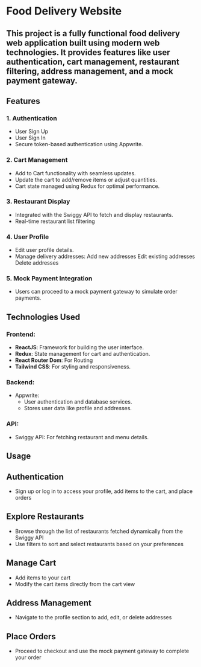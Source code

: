 # Food Delivery Website

## This project is a fully functional food delivery web application built using modern web technologies. It provides features like user authentication, cart management, restaurant filtering, address management, and a mock payment gateway.

## Features

### 1. Authentication

- User Sign Up
- User Sign In
- Secure token-based authentication using Appwrite.

### 2. Cart Management

- Add to Cart functionality with seamless updates.
- Update the cart to add/remove items or adjust quantities.
- Cart state managed using Redux for optimal performance.

### 3. Restaurant Display

- Integrated with the Swiggy API to fetch and display restaurants.
- Real-time restaurant list filtering

### 4. User Profile

- Edit user profile details.
- Manage delivery addresses:
  Add new addresses
  Edit existing addresses
  Delete addresses

### 5. Mock Payment Integration

- Users can proceed to a mock payment gateway to simulate order payments.

## Technologies Used

### Frontend:

- **ReactJS**: Framework for building the user interface.
- **Redux**: State management for cart and authentication.
- **React Router Dom**: For Routing
- **Tailwind CSS**: For styling and responsiveness.

### Backend:

- Appwrite:
  - User authentication and database services.
  - Stores user data like profile and addresses.

### API:

- Swiggy API: For fetching restaurant and menu details.

## Usage

## Authentication

- Sign up or log in to access your profile, add items to the cart, and place orders

## Explore Restaurants

- Browse through the list of restaurants fetched dynamically from the Swiggy API
- Use filters to sort and select restaurants based on your preferences

## Manage Cart

- Add items to your cart
- Modify the cart items directly from the cart view

## Address Management

- Navigate to the profile section to add, edit, or delete addresses

## Place Orders

- Proceed to checkout and use the mock payment gateway to complete your order
